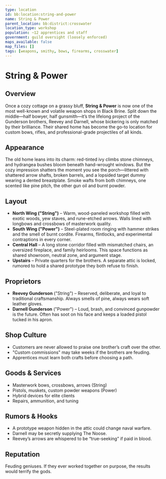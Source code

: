 ```yaml
---
type: location
id: bb:location:string-and-power
name: String & Power
parent_location: bb:district:crosswater
location_type: workshop
population: ~12 apprentices and staff
government: guild oversight (loosely enforced)
maps_available: false
map_files: []
tags: [weapons, smithy, bows, firearms, crosswater]
---
```


# String & Power

## Overview
Once a cozy cottage on a grassy bluff, **String & Power** is now one of the most well-known and volatile weapon shops in Black Brine. Split down the middle—half bowyer, half gunsmith—it’s the lifelong project of the Gunderson brothers, Reevey and Darnell, whose bickering is only matched by their brilliance. Their shared home has become the go-to location for custom bows, rifles, and professional-grade projectiles of all kinds.

## Appearance
The old home leans into its charm: red-tinted ivy climbs stone chimneys, and hydrangea bushes bloom beneath hand-wrought windows. But the cozy impression shatters the moment you see the porch—littered with shattered arrow shafts, broken barrels, and a lopsided target dummy wearing a dented breastplate. Smoke wafts from both chimneys, one scented like pine pitch, the other gun oil and burnt powder.

## Layout
- **North Wing ("String")** – Warm, wood-paneled workshop filled with exotic woods, yew staves, and rune-etched arrows. Walls lined with longbows and crossbows of masterwork quality.
- **South Wing ("Power")** – Steel-plated room ringing with hammer strikes and the smell of burnt cordite. Firearms, flintlocks, and experimental contraptions in every corner.
- **Central Hall** – A long stone corridor filled with mismatched chairs, an oversized fireplace, and family heirlooms. This space functions as shared showroom, neutral zone, and argument stage.
- **Upstairs** – Private quarters for the brothers. A separate attic is locked, rumored to hold a shared prototype they both refuse to finish.

## Proprietors
- **Reevey Gunderson** ("String") – Reserved, deliberate, and loyal to traditional craftsmanship. Always smells of pine, always wears soft leather gloves.
- **Darnell Gunderson** ("Power") – Loud, brash, and convinced gunpowder is the future. Often has soot on his face and keeps a loaded pistol tucked in his apron.

## Shop Culture
- Customers are never allowed to praise one brother’s craft over the other.
- "Custom commissions" may take weeks if the brothers are feuding.
- Apprentices must learn both crafts before choosing a path.

## Goods & Services
- Masterwork bows, crossbows, arrows (String)
- Pistols, muskets, custom powder weapons (Power)
- Hybrid devices for elite clients
- Repairs, ammunition, and tuning

## Rumors & Hooks
- A prototype weapon hidden in the attic could change naval warfare.
- Darnell may be secretly supplying The Noose.
- Reevey’s arrows are whispered to be “true-seeking” if paid in blood.

## Reputation
Feuding geniuses. If they ever worked together on purpose, the results would terrify the gods.

